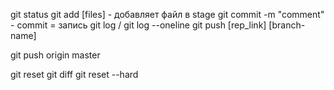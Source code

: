 git status
git add [files] - добавляет файл в stage
git commit -m "comment" - commit = запись
git log / git log --oneline 
git push [rep_link] [branch-name]

git push origin master

git reset
git diff
git reset --hard
